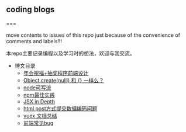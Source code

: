 ## coding blogs ##
===

move contents to issues of this repo just because of the convenience of comments and labels!!!

本repo主要记录编程以及学习时的想法，欢迎与我交流。

- 博文目录
  - [年会祝福+抽奖程序前端设计](https://github.com/Alexis374/tech_post/issues/5)
  - [Object.create(nulll) 和 {} 一样么？](https://github.com/Alexis374/tech_post/issues/4)
  - [node可写流](https://https://github.com/Alexis374/tech_post/issues/16)
  - [npm最佳实践](https://github.com/Alexis374/tech_post/issues/15)
  - [JSX in Depth](https://github.com/Alexis374/tech_post/issues/12)
  - [html post方式提交数据编码问题](https://github.com/Alexis374/tech_post/issues/9)
  - [vuex 文档总结](https://github.com/Alexis374/tech_post/issues/8)
  - [前端常见bug ](https://github.com/Alexis374/tech_post/issues/6)
